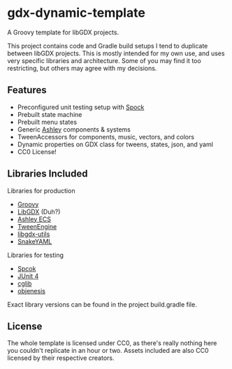 # gdx-dynamic-template
A Groovy template for libGDX projects.

This project contains code and Gradle build setups I tend to duplicate between libGDX projects. This is mostly intended for my own use, and uses very specific libraries and architecture. Some of you may find it too restricting, but others may agree with my decisions.

## Features
- Preconfigured unit testing setup with [Spock](https://github.com/spockframework/spock)
- Prebuilt state machine
- Prebuilt menu states
- Generic [Ashley](https://github.com/libgdx/ashley/wiki) components & systems
- TweenAccessors for components, music, vectors, and colors
- Dynamic properties on GDX class for tweens, states, json, and yaml
- CC0 License!

## Libraries Included
Libraries for production
- [Groovy](http://www.groovy-lang.org/)
- [LibGDX](https://libgdx.badlogicgames.com/) (Duh?)
- [Ashley ECS](https://github.com/libgdx/ashley/wiki)
- [TweenEngine](https://github.com/dorkbox/TweenEngine)
- [libgdx-utils](https://bitbucket.org/dermetfan/libgdx-utils/wiki/Home)
- [SnakeYAML](https://bitbucket.org/asomov/snakeyaml)

Libraries for testing
- [Spcok](https://github.com/spockframework/spock)
- [JUnit 4](http://junit.org/junit4/)
- [cglib](https://github.com/cglib/cglib)
- [objenesis](http://objenesis.org/)

Exact library versions can be found in the project build.gradle file.

## License
The whole template is licensed under CC0, as there's really nothing here you couldn't replicate in an hour or two. Assets included are also CC0 licensed by their respective creators.
